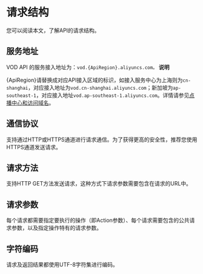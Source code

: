 请求结构 
=========================

您可以阅读本文，了解API的请求结构。

服务地址 
-------------------------

VOD API 的服务接入地址为：`vod.{ApiRegion}.aliyuncs.com。`
**说明**

{ApiRegion}请替换成对应API接入区域的标识，如接入服务中心为上海则为`cn-shanghai`，对应接入地址为`vod.cn-shanghai.aliyuncs.com`；新加坡为`ap-southeast-1`，对应接入地址`vod.ap-southeast-1.aliyuncs.com`。详情请参见[点播中心和访问域名](/cn.zh-CN/开发指南/点播中心和访问域名.md)。

通信协议 
-------------------------

支持通过HTTP或HTTPS通道进行请求通信。为了获得更高的安全性，推荐您使用HTTPS通道发送请求。

请求方法 
-------------------------

支持HTTP GET方法发送请求，这种方式下请求参数需要包含在请求的URL中。

请求参数 
-------------------------

每个请求都需要指定要执行的操作（即Action参数）、每个请求需要包含的公共请求参数，以及指定操作特有的请求参数。

字符编码 
-------------------------

请求及返回结果都使用UTF-8字符集进行编码。
